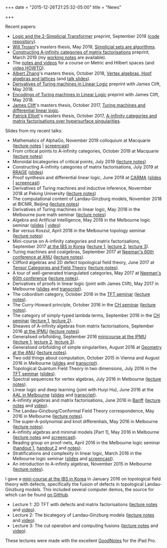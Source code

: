 +++
date = "2015-12-26T21:25:32-05:00"
title = "News"

+++

Recent papers:

* [Logic and the 2-Simplicial Transformer](https://arxiv.org/abs/1909.00668) preprint, September 2019 ([code repository](https://github.com/dmurfet/2simplicialtransformer/)).
* [Will Troiani](mailto:william.a.troiani@gmail.com)'s masters thesis, May 2019, [Simplicial sets are algorithms](http://therisingsea.org/notes/MScThesisWillTroiani.pdf).
* [Constructing A-infinity categories of matrix factorisations](https://arxiv.org/abs/1903.07211) preprint, March 2019 (my [working notes](https://gist.github.com/dmurfet/aca4146882870ea3dd6a1af793b1b90b) are available).
* The [notes and videos](http://therisingsea.org/post/mast30026/) for a course on Metric and Hilbert spaces (and [video HOWTO](https://gist.github.com/dmurfet/a5e1d06cfa558db85cecb7e655976d19)).
* [Albert Zhang](mailto:albert.y.zhang@gmail.com)'s masters thesis, October 2018, [Vertex algebras, Hopf algebras and lattices](http://therisingsea.org/notes/MScThesisAlbertZhang.pdf) (and [talk slides](http://therisingsea.org/notes/albert-thesis-talk.pdf)).
* [Derivatives of Turing machines in Linear Logic](https://arxiv.org/abs/1805.11813) preprint with James Clift, May 2018.
* [Encodings of Turing machines in Linear Logic](https://arxiv.org/abs/1805.10770) preprint with James Clift, May 2018.
* [James Clift](mailto:jamesedwardclift@gmail.com)'s masters thesis, October 2017, [Turing machines and differential linear logic](http://therisingsea.org/notes/MScThesisJamesClift.pdf).
* [Patrick Elliott](mailto:p.cd.elliott@gmail.com)'s masters thesis, October 2017, [A-infinity categories and matrix factorisations over hypersurface singularities](http://therisingsea.org/notes/MScThesisPatrickElliott.pdf).

Slides from my recent talks:

* Mathematics of AlphaGo, November 2019 colloquium at Macquarie ([lecture notes](http://therisingsea.org/notes/talk-alphago.pdf) | [screencast](https://youtu.be/rOiaZ1hVb-A))
* From critical points to A-infinity categories, October 2019 at Macquarie ([lecture notes](http://therisingsea.org/notes/talk-macquarie-2019.pdf))
* Monoidal bicategories of critical points, July 2019 ([lecture notes](http://therisingsea.org/notes/talk-symbicatlg.pdf))
* Constructing A-infinity categories of matrix factorisations, July 2019 at [RRAGE](http://www.fields.utoronto.ca/activities/19-20/rrage) ([slides](http://therisingsea.org/notes/talk-rrage.pdf))
* Proof synthesis and differential linear logic, June 2019 at [CARMA](https://carma.newcastle.edu.au/meetings/cap/) ([slides](http://therisingsea.org/notes/talk-carma.pdf) | [screencast](https://youtu.be/IW4LjjAWrO4))
* Derivatives of Turing machines and inductive inference, Novermber 2018 at Peking University ([lecture notes](http://therisingsea.org/notes/talk-beida-tm-2018.pdf))
* The computational content of Landau-Ginzburg models, November 2018 at BICMR, Beijing ([lecture notes](http://therisingsea.org/notes/talk-beida-lg-2018.pdf))
* Derivatives of Turing machines in linear logic, May 2018 in the Melbourne pure math seminar ([lecture notes](http://therisingsea.org/notes/talk-turderiv.pdf))
* Algebra and Artificial Intelligence, May 2018 in the Melbourne logic seminar ([slides](http://therisingsea.org/notes/talk-algebraai.pdf) | [video](https://vimeo.com/268308026))
* Bar versus Koszul, April 2018 in the Melbourne topology seminar ([lecture notes](http://therisingsea.org/notes/talk-barvskoszul.pdf))
* Mini-course on A-infinity categories and matrix factorisations, September 2017 [at the IBS in Korea](https://cgp.ibs.re.kr/conferences/String_Field_Theory/) ([lecture 1](http://therisingsea.org/notes/talk-ibs2017-1.pdf), [lecture 2](http://therisingsea.org/notes/talk-ibs2017-2.pdf), [lecture 3](http://therisingsea.org/notes/talk-ibs2017-3.pdf)).
* Turing machines and coalgebras, September 2017 at [Neeman's 60th conference at ANU](http://maths.anu.edu.au/events/60th-birthday-amnon-neeman) ([lecture notes](http://therisingsea.org/notes/talk-loganu2017.pdf)).
* Clifford algebras and 2D defect topological field theory, June 2017 at [Tensor Categories and Field Theory](https://sites.google.com/view/tensorcategories2017/home) ([lecture notes](http://therisingsea.org/notes/talk-cliffordtft.pdf)).
* A tour of well-generated triangulated categories, May 2017 at [Neeman's 60th conference](https://www.math.uni-bielefeld.de/birep/meetings/neeman2017/) ([lecture notes](http://therisingsea.org/notes/talk-neeman-60th.pdf)).
* Derivatives of proofs in linear logic (joint with James Clift), May 2017 in Melbourne ([slides](http://therisingsea.org/notes/logic-talk-difflinearlogic.pdf) and [transcript](http://therisingsea.org/notes/logic-talk-difflinearlogic-transcript.pdf)).
* The cobordism category, October 2016 in the [TFT seminar](http://therisingsea.org/post/seminar-tft/) ([lecture notes](http://therisingsea.org/notes/talk-2cob.pdf)).
* The Curry-Howard principle, October 2016 in the [CH seminar](http://therisingsea.org/post/seminar-ch/) ([lecture notes](http://therisingsea.org/notes/talk-ch.pdf)).
* The category of simply-typed lambda terms, September 2016 in the [CH seminar](http://therisingsea.org/post/seminar-ch/) ([lecture 1](http://therisingsea.org/notes/talk-catsimplytyped.pdf), [lecture 2](http://therisingsea.org/notes/talk-catsimplytyped2.pdf)).
* Sheaves of A-infinity algebras from matrix factorisations, September 2016 [at the IPMU](http://www.math.nagoya-u.ac.jp/~ohta/conference/conference2016_1/) ([lecture notes](http://therisingsea.org/notes/talk-ipmu-ainfmf.pdf)).
* Generalised orbifolding, September 2016 [minicourse at the IPMU](http://www.math.nagoya-u.ac.jp/~ohta/conference/conference2016_1/) ([lecture 1](http://therisingsea.org/notes/talk-ipmu-genorb1.pdf), [lecture 2](http://therisingsea.org/notes/talk-ipmu-genorb2.pdf), [lecture 3](http://therisingsea.org/notes/talk-ipmu-genorb3.pdf)).
* Generalised orbifolding of simple singularities, August 2016 at [Geometry at the ANU](https://maths-people.anu.edu.au/~alperj/geometry-at-the-anu.html) ([lecture notes](http://therisingsea.org/notes/talk-genorb.pdf)).
* Two odd things about computation, October 2015 in Vienna and August 2016 in Melbourne ([slides](http://therisingsea.org/notes/talk-twothings.pdf) and [transcript](http://therisingsea.org/notes/talk-twothings-transcript.pdf)).
* Topological Quantum Field Theory in two dimensions, July 2016 in the [TFT seminar](http://therisingsea.org/post/seminar-tft/) ([slides](http://therisingsea.org/notes/talk-2dtqft.pdf)).
* Spectral sequences for vertex algebras, July 2016 in Melbourne ([lecture notes](http://therisingsea.org/notes/talk-specseq.pdf)).
* Linear logic and deep learning (joint with Huiyi Hu), June 2016 at the [AAL in Melbourne](http://blogs.unimelb.edu.au/logic/aal-2016/) ([slides](http://therisingsea.org/notes/talk-lldl.pdf) and [transcript](http://therisingsea.org/notes/talk-lldl-transcript.pdf)).
* A-infinity algebras and matrix factorisations, June 2016 in [Banff](http://www.birs.ca/events/2016/5-day-workshops/16w5040) ([lecture notes](http://therisingsea.org/notes/talk-ainfmfbanff.pdf) and [video](http://www.birs.ca/events/2016/5-day-workshops/16w5040/videos/watch/201606201531-Murfet.html)).
* The Landau-Ginzburg/Conformal Field Theory correspondence, May 2016 in Melbourne ([lecture notes](http://therisingsea.org/notes/talk-lgcft.pdf)).
* The super-A-polynomial and knot differentials, May 2016 in Melbourne ([lecture notes](http://therisingsea.org/notes/talk-supera.pdf)).
*  A-infinity algebras and minimal models [Part 1], May 2016 in Melbourne ([lecture notes](http://therisingsea.org/notes/talk-ainf-minimal.pdf) and [screencast](https://vimeo.com/165138188)).
*  Reading group on proof-nets, April 2016 in the Melbourne logic seminar ([handout 1](http://therisingsea.org/notes/logic-seminar-proofnets.pdf), [handout 2](http://therisingsea.org/notes/logic-seminar-proofnets2.pdf) and [notes](http://therisingsea.org/post/seminar-proofnets/)).
*  Stratifications and complexity in linear logic, March 2016 in the Melbourne logic seminar ([slides](http://therisingsea.org/notes/talk-stratifications.pdf) and [screencast](https://vimeo.com/160036378)).
*  An introduction to A-infinity algebras, November 2015 in Melbourne ([lecture notes](http://therisingsea.org/notes/ainf-intro-talk.pdf)).

I gave a [mini-course at the IBS in Korea](http://cgp.ibs.re.kr/conferences/MathematicalQuantumFieldTheory/) in January 2016 on topological field theory with defects, specifically the fusion of defects in topological Landau-Ginzburg models. This included several computer demos, the source for which can be found [on GitHub](https://github.com/dmurfet/mf).

*  Lecture 1: 2D TFT with defects and matrix factorisations ([lecture notes](http://therisingsea.org/notes/korea-lecture1.pdf)  and [video](https://vimeo.com/154577054)).
*  Lecture 2: The bicategory of Landau-Ginzburg models ([lecture notes](http://therisingsea.org/notes/korea-lecture2.pdf) and [video](https://vimeo.com/154711340)).
*  Lecture 3: The cut operation and computing fusions ([lecture notes](http://therisingsea.org/notes/korea-lecture3.pdf) and [video](https://vimeo.com/154843000)).

These lectures were made with the excellent [GoodNotes](http://www.goodnotesapp.com/) for the iPad Pro.
